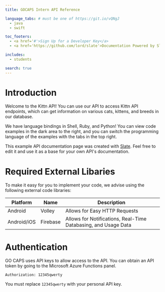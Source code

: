 ```yaml
---
title: GOCAPS Intern API Reference

language_tabs: # must be one of https://git.io/vQNgJ
  - java
  - swift

toc_footers:
  - <a href='#'>Sign Up for a Developer Key</a>
  - <a href='https://github.com/lord/slate'>Documentation Powered by Slate</a>

includes:
  - students

search: true
---
```


# Introduction

Welcome to the Kittn API! You can use our API to access Kittn API endpoints, which can get information on various cats, kittens, and breeds in our database.

We have language bindings in Shell, Ruby, and Python! You can view code examples in the dark area to the right, and you can switch the programming language of the examples with the tabs in the top right.

This example API documentation page was created with [Slate](https://github.com/lord/slate). Feel free to edit it and use it as a base for your own API's documentation.

# Required External Libaries

To make it easy for you to implement your code, we advise using the following external code libraries:

Platform  | Name    | Description
--------- | ------- | -----------
Android | Volley | Allows for Easy HTTP Requests
Android/iOS | Firebase | Allows for Notifications, Real-Time Databasing, and Usage Data

# Authentication

GO CAPS uses API keys to allow access to the API. You can obtain an API token by going to the Microsoft Azure Functions panel.

`Authorization: 12345qwerty`

<aside class="notice">
You must replace <code>12345qwerty</code> with your personal API key.
</aside>